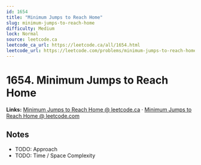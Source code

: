 ```yaml
--- 
id: 1654
title: "Minimum Jumps to Reach Home"
slug: minimum-jumps-to-reach-home
difficulty: Medium
lock: Normal
source: leetcode.ca
leetcode_ca_url: https://leetcode.ca/all/1654.html
leetcode_url: https://leetcode.com/problems/minimum-jumps-to-reach-home/
---
```


# 1654. Minimum Jumps to Reach Home

**Links:** [Minimum Jumps to Reach Home @ leetcode.ca](https://leetcode.ca/all/1654.html) · [Minimum Jumps to Reach Home @ leetcode.com](https://leetcode.com/problems/minimum-jumps-to-reach-home/)

## Notes
- TODO: Approach
- TODO: Time / Space Complexity
